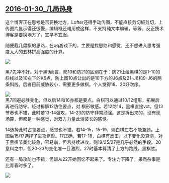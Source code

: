 ## [2016-01-30\_几局热身][0]

这个博客正在思考是否要换地方，Lofter还得手动传图，不能直接剪切板剪切，上传图片显示得还很慢，编辑框还难用成这样，不支持纯文本编辑，等等。反正技术博客是要换地方了，宜早不宜迟。

  
随便截几盘棋的思路，在qq游戏下的，主要是找思路和感觉，还不想进入思考强度太大的五林拼高强度的计算。

  
![](http://imglf0.ph.126.net/FHkvghN71YCfHZIFKQAxdg==/6598224253925235702.jpg)  

黑7先冲不好。对于黑9而言，防10和防21的区别在于：防21让给黑棋的是1-10的斜线以及10右下的K6点，防上图10点让出的是10下方的J6点及21-J6和9-J6的两条斜线。后者目前威胁较小，需要更多做棋。个人觉得18、20好次序。

![](http://imglf1.ph.126.net/OxQXho_BJmDRdL2VPpfRBg==/6630719220515631217.jpg)  
黑7回避必胜变化，但以后14和16亦都是要点。白棋可以通过10/12组形，拓展后再进行防守。经过拆解12防住要点，对 棋形敏感。若12防14，黑棋直接vct。但13节奏也不错，此时若13-14强攻，14-23的防守非常顽强。这是拆出来的，没有现场算，但都是一种感觉，对双方力量此消彼长的感觉。

  
14选择此时占领要点，感觉也不错。若14-15，15-19，则白棋左右不能兼顾。上图后15/17选择了进攻组形。17正确，若17-18，白棋有反击。以下变化没算清，对于黑棋节奏比较急，容易崩，但若持续进攻，则19/25/27是几乎必然的手段。20意料之中，但20-23的变化唯一且激烈。27时基本算清了上方的路线，黑棋胜。

  
还有一局攻防也不错，但谱从22开始回忆不起来了。专注力下降了，果然杂事是比青春时多了。

![](http://imglf0.ph.126.net/MK6M2bO23fPlnPk82zcNkQ==/6598238547576397431.jpg)  
  



[0]: #